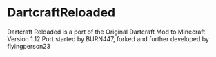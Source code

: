 # DartcraftReloaded
Dartcraft Reloaded is a port of the Original Dartcraft Mod to Minecraft Version 1.12
Port started by BURN447, forked and further developed by flyingperson23
